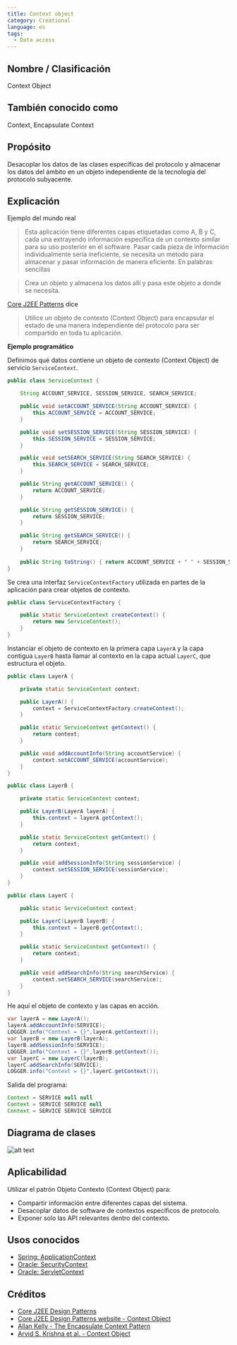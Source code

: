 ```yaml
---
title: Context object
category: Creational
language: es
tags:
  - Data access
---
```


## Nombre / Clasificación

Context Object

## También conocido como

Context, Encapsulate Context

## Propósito

Desacoplar los datos de las clases específicas del protocolo y almacenar los datos del ámbito en un objeto independiente
de la tecnología del protocolo subyacente.

## Explicación

Ejemplo del mundo real

> Esta aplicación tiene diferentes capas etiquetadas como A, B y C, cada una extrayendo información específica de un
> contexto similar para su uso posterior en el software. Pasar cada pieza de información individualmente sería
> ineficiente, se necesita un método para almacenar y pasar información de manera eficiente.
> En palabras sencillas

> Crea un objeto y almacena los datos allí y pasa este objeto a donde se necesita.

[Core J2EE Patterns](http://corej2eepatterns.com/ContextObject.htm) dice

> Utilice un objeto de contexto (Context Object) para encapsular el estado de una manera independiente del protocolo
> para ser compartido
> en toda tu aplicación.

**Ejemplo programático**

Definimos qué datos contiene un objeto de contexto (Context Object) de servicio `ServiceContext`.

```Java
public class ServiceContext {

    String ACCOUNT_SERVICE, SESSION_SERVICE, SEARCH_SERVICE;

    public void setACCOUNT_SERVICE(String ACCOUNT_SERVICE) {
        this.ACCOUNT_SERVICE = ACCOUNT_SERVICE;
    }

    public void setSESSION_SERVICE(String SESSION_SERVICE) {
        this.SESSION_SERVICE = SESSION_SERVICE;
    }

    public void setSEARCH_SERVICE(String SEARCH_SERVICE) {
        this.SEARCH_SERVICE = SEARCH_SERVICE;
    }

    public String getACCOUNT_SERVICE() {
        return ACCOUNT_SERVICE;
    }

    public String getSESSION_SERVICE() {
        return SESSION_SERVICE;
    }

    public String getSEARCH_SERVICE() {
        return SEARCH_SERVICE;
    }
    
    public String toString() { return ACCOUNT_SERVICE + " " + SESSION_SERVICE + " " + SEARCH_SERVICE;}
}
```

Se crea una interfaz `ServiceContextFactory` utilizada en partes de la aplicación para crear objetos de contexto.

```Java
public class ServiceContextFactory {

    public static ServiceContext createContext() {
        return new ServiceContext();
    }
}
```

Instanciar el objeto de contexto en la primera capa `LayerA` y la capa contigua `LayerB` hasta llamar al contexto en la
capa actual `LayerC`,
que estructura el objeto.

```Java
public class LayerA {

    private static ServiceContext context;

    public LayerA() {
        context = ServiceContextFactory.createContext();
    }

    public static ServiceContext getContext() {
        return context;
    }

    public void addAccountInfo(String accountService) {
        context.setACCOUNT_SERVICE(accountService);
    }
}

public class LayerB {

    private static ServiceContext context;

    public LayerB(LayerA layerA) {
        this.context = layerA.getContext();
    }

    public static ServiceContext getContext() {
        return context;
    }

    public void addSessionInfo(String sessionService) {
        context.setSESSION_SERVICE(sessionService);
    }
}

public class LayerC {

    public static ServiceContext context;

    public LayerC(LayerB layerB) {
        this.context = layerB.getContext();
    }

    public static ServiceContext getContext() {
        return context;
    }

    public void addSearchInfo(String searchService) {
        context.setSEARCH_SERVICE(searchService);
    }
}
```

He aquí el objeto de contexto y las capas en acción.

```Java
var layerA = new LayerA();
layerA.addAccountInfo(SERVICE);
LOGGER.info("Context = {}",layerA.getContext());
var layerB = new LayerB(layerA);
layerB.addSessionInfo(SERVICE);
LOGGER.info("Context = {}",layerB.getContext());
var layerC = new LayerC(layerB);
layerC.addSearchInfo(SERVICE);
LOGGER.info("Context = {}",layerC.getContext());
```

Salida del programa:

```Java
Context = SERVICE null null
Context = SERVICE SERVICE null
Context = SERVICE SERVICE SERVICE
```

## Diagrama de clases

![alt text](./etc/context-object.png "Context object")

## Aplicabilidad

Utilizar el patrón Objeto Contexto (Context Object) para:

* Compartir información entre diferentes capas del sistema.
* Desacoplar datos de software de contextos específicos de protocolo.
* Exponer solo las API relevantes dentro del contexto.

## Usos conocidos

* [Spring: ApplicationContext](https://docs.spring.io/spring-framework/docs/current/javadoc-api/org/springframework/context/ApplicationContext.html)
* [Oracle: SecurityContext](https://docs.oracle.com/javaee/7/api/javax/ws/rs/core/SecurityContext.html)
* [Oracle: ServletContext](https://docs.oracle.com/javaee/6/api/javax/servlet/ServletContext.html)

## Créditos

* [Core J2EE Design Patterns](https://amzn.to/3IhcY9w)
* [Core J2EE Design Patterns website - Context Object](http://corej2eepatterns.com/ContextObject.htm)
* [Allan Kelly - The Encapsulate Context Pattern](https://accu.org/journals/overload/12/63/kelly_246/)
* [Arvid S. Krishna et al. - Context Object](https://www.dre.vanderbilt.edu/~schmidt/PDF/Context-Object-Pattern.pdf)
